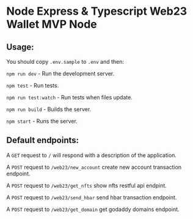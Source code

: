 # Node Express & Typescript Web23 Wallet MVP Node

## Usage:

You should copy `.env.sample` to `.env` and then:

`npm run dev` - Run the development server.

`npm test` - Run tests.

`npm run test:watch` - Run tests when files update.

`npm run build` - Builds the server.

`npm start` - Runs the server.
## Default endpoints:

A `GET` request to `/` will respond with a description of the application.

A `POST` request to `/web23/new_account` create new account transaction endpoint.

A `POST` request to `/web23/get_nfts`  show nfts restful api endpint.

A `POST` request to `/web23/send_hbar` send hbar transaction endpoint.

A `POST` request to `/web23/get_domain` get godaddy domains endpoint.